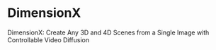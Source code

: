# DimensionX
DimensionX: Create Any 3D and 4D Scenes from a Single Image with Controllable Video Diffusion

